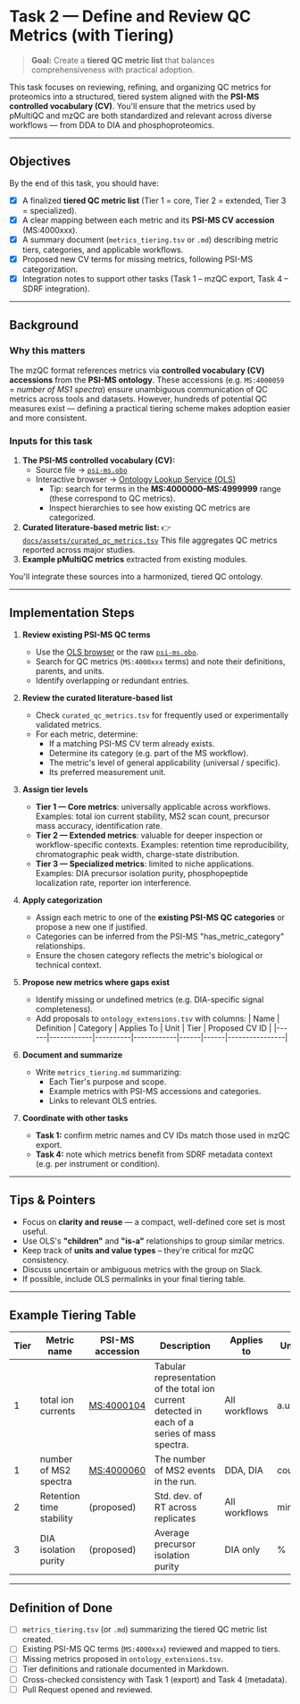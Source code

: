 # Task 2 — Define and Review QC Metrics (with Tiering)

> **Goal:** Create a **tiered QC metric list** that balances comprehensiveness with practical adoption.

This task focuses on reviewing, refining, and organizing QC metrics for proteomics into a structured, tiered system aligned with the **PSI-MS controlled vocabulary (CV)**.
You'll ensure that the metrics used by pMultiQC and mzQC are both standardized and relevant across diverse workflows — from DDA to DIA and phosphoproteomics.

---

## Objectives

By the end of this task, you should have:
- [x] A finalized **tiered QC metric list** (Tier 1 = core, Tier 2 = extended, Tier 3 = specialized).
- [x] A clear mapping between each metric and its **PSI-MS CV accession** (MS:4000xxx).
- [x] A summary document (`metrics_tiering.tsv` or `.md`) describing metric tiers, categories, and applicable workflows.
- [x] Proposed new CV terms for missing metrics, following PSI-MS categorization.
- [x] Integration notes to support other tasks (Task 1 – mzQC export, Task 4 – SDRF integration).

---

## Background

### Why this matters

The mzQC format references metrics via **controlled vocabulary (CV) accessions** from the **PSI-MS ontology**.
These accessions (e.g. `MS:4000059` = *number of MS1 spectra*) ensure unambiguous communication of QC metrics across tools and datasets.
However, hundreds of potential QC measures exist — defining a practical tiering scheme makes adoption easier and more consistent.

### Inputs for this task

1. **The PSI-MS controlled vocabulary (CV):**
   - Source file → [`psi-ms.obo`](https://github.com/HUPO-PSI/psi-ms-CV/blob/master/psi-ms.obo)
   - Interactive browser → [Ontology Lookup Service (OLS)](https://www.ebi.ac.uk/ols/ontologies/ms)
     - Tip: search for terms in the **MS:4000000–MS:4999999** range (these correspond to QC metrics).
     - Inspect hierarchies to see how existing QC metrics are categorized.
2. **Curated literature-based metric list:**
   👉 [`docs/assets/curated_qc_metrics.tsv`](../assets/curated_qc_metrics.tsv)
   This file aggregates QC metrics reported across major studies.
3. **Example pMultiQC metrics** extracted from existing modules.

You'll integrate these sources into a harmonized, tiered QC ontology.

---

## Implementation Steps

1. **Review existing PSI-MS QC terms**
   - Use the [OLS browser](https://www.ebi.ac.uk/ols/ontologies/ms) or the raw [`psi-ms.obo`](https://github.com/HUPO-PSI/psi-ms-CV/blob/master/psi-ms.obo).
   - Search for QC metrics (`MS:4000xxx` terms) and note their definitions, parents, and units.
   - Identify overlapping or redundant entries.

2. **Review the curated literature-based list**
   - Check `curated_qc_metrics.tsv` for frequently used or experimentally validated metrics.
   - For each metric, determine:
     - If a matching PSI-MS CV term already exists.
     - Determine its category (e.g. part of the MS workflow).
     - The metric's level of general applicability (universal / specific).
     - Its preferred measurement unit.

3. **Assign tier levels**
   - **Tier 1 — Core metrics**: universally applicable across workflows.
     Examples: total ion current stability, MS2 scan count, precursor mass accuracy, identification rate.
   - **Tier 2 — Extended metrics**: valuable for deeper inspection or workflow-specific contexts.
     Examples: retention time reproducibility, chromatographic peak width, charge-state distribution.
   - **Tier 3 — Specialized metrics**: limited to niche applications.
     Examples: DIA precursor isolation purity, phosphopeptide localization rate, reporter ion interference.

4. **Apply categorization**
   - Assign each metric to one of the **existing PSI-MS QC categories** or propose a new one if justified.
   - Categories can be inferred from the PSI-MS "has_metric_category" relationships.
   - Ensure the chosen category reflects the metric's biological or technical context.

5. **Propose new metrics where gaps exist**
   - Identify missing or undefined metrics (e.g. DIA-specific signal completeness).
   - Add proposals to `ontology_extensions.tsv` with columns:
     | Name | Definition | Category | Applies To | Unit | Tier | Proposed CV ID |
     |------|------------|----------|------------|------|------|----------------|

6. **Document and summarize**
   - Write `metrics_tiering.md` summarizing:
     - Each Tier's purpose and scope.
     - Example metrics with PSI-MS accessions and categories.
     - Links to relevant OLS entries.

7. **Coordinate with other tasks**
   - **Task 1:** confirm metric names and CV IDs match those used in mzQC export.
   - **Task 4:** note which metrics benefit from SDRF metadata context (e.g. per instrument or condition).

---

## Tips & Pointers

- Focus on **clarity and reuse** — a compact, well-defined core set is most useful.
- Use OLS's **"children"** and **"is-a"** relationships to group similar metrics.
- Keep track of **units and value types** – they're critical for mzQC consistency.
- Discuss uncertain or ambiguous metrics with the group on Slack.
- If possible, include OLS permalinks in your final tiering table.

---

## Example Tiering Table

| Tier | Metric name | PSI-MS accession | Description | Applies to | Unit |
|------|--------------|------------------|--------------|-------------|------|
| 1 | total ion currents | [MS:4000104](https://www.ebi.ac.uk/ols/ontologies/ms/terms?iri=http://purl.obolibrary.org/obo/MS_4000104) | Tabular representation of the total ion current detected in each of a series of mass spectra. | All workflows | a.u. |
| 1 | number of MS2 spectra | [MS:4000060](https://www.ebi.ac.uk/ols/ontologies/ms/terms?iri=http://purl.obolibrary.org/obo/MS_4000060) | The number of MS2 events in the run. | DDA, DIA | count |
| 2 | Retention time stability | (proposed) | Std. dev. of RT across replicates | All workflows | min |
| 3 | DIA isolation purity | (proposed) | Average precursor isolation purity | DIA only | % |

---

## Definition of Done

- [ ] `metrics_tiering.tsv` (or `.md`) summarizing the tiered QC metric list created.
- [ ] Existing PSI-MS QC terms (`MS:4000xxx`) reviewed and mapped to tiers.
- [ ] Missing metrics proposed in `ontology_extensions.tsv`.
- [ ] Tier definitions and rationale documented in Markdown.
- [ ] Cross-checked consistency with Task 1 (export) and Task 4 (metadata).
- [ ] Pull Request opened and reviewed.

